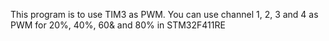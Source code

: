 This program is to use TIM3 as PWM. You can use channel 1, 2, 3 and 4 as PWM for 20%, 40%, 60& and 80% in STM32F411RE

